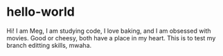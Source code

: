 # hello-world

Hi! I am Meg, I am studying code, I love baking, and I am obsessed with movies. Good or cheesy, both have a place in my heart. 
This is to test my branch editting skills, mwaha.
